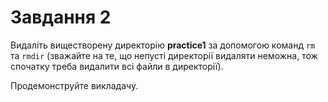 # Завдання 2

Видаліть виществорену директорію **practice1** за допомогою команд `rm` та `rmdir` (зважайте на те, що непусті директорії видаляти неможна, тож спочатку треба видалити всі файли в директорії). 

Продемонструйте викладачу.
